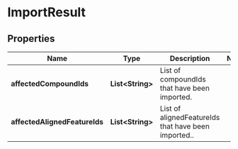 

# ImportResult


## Properties

| Name | Type | Description | Notes |
|------------ | ------------- | ------------- | -------------|
|**affectedCompoundIds** | **List&lt;String&gt;** | List of compoundIds that have been imported. |  |
|**affectedAlignedFeatureIds** | **List&lt;String&gt;** | List of alignedFeatureIds that have been imported.. |  |



